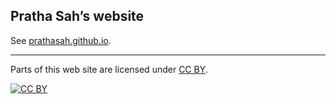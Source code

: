 ## Pratha Sah&rsquo;s website

See [prathasah.github.io](http://prathasah.github.io).

---

Parts of this web site are licensed under
[CC BY](http://creativecommons.org/licenses/by/3.0/).

[![CC BY](http://i.creativecommons.org/l/by/3.0/88x31.png)](http://creativecommons.org/licenses/by/3.0/)

